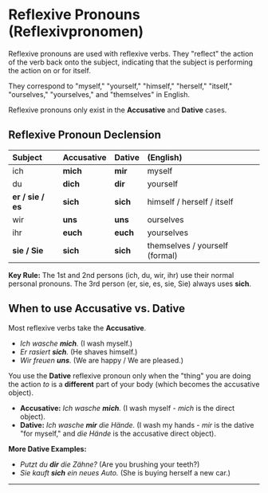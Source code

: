 # Reflexive Pronouns (Reflexivpronomen)

Reflexive pronouns are used with reflexive verbs. They "reflect" the action of the verb back onto the subject, indicating that the subject is performing the action on or for itself.

They correspond to "myself," "yourself," "himself," "herself," "itself," "ourselves," "yourselves," and "themselves" in English.

Reflexive pronouns only exist in the **Accusative** and **Dative** cases.

## Reflexive Pronoun Declension

| Subject | Accusative | Dative | (English) |
|:---|:---|:---|:---|
| ich | **mich** | **mir** | myself |
| du | **dich** | **dir** | yourself |
| **er / sie / es** | **sich** | **sich** | himself / herself / itself |
| wir | **uns** | **uns** | ourselves |
| ihr | **euch** | **euch** | yourselves |
| **sie / Sie** | **sich** | **sich** | themselves / yourself (formal) |

**Key Rule:** The 1st and 2nd persons (ich, du, wir, ihr) use their normal personal pronouns. The 3rd person (er, sie, es, sie, Sie) always uses **sich**.

## When to use Accusative vs. Dative

Most reflexive verbs take the **Accusative**.
* *Ich wasche **mich**.* (I wash myself.)
* *Er rasiert **sich**.* (He shaves himself.)
* *Wir freuen **uns**.* (We are happy / We are pleased.)

You use the **Dative** reflexive pronoun only when the "thing" you are doing the action *to* is a **different** part of your body (which becomes the accusative object).

* **Accusative:** *Ich wasche **mich**.* (I wash myself - *mich* is the direct object).
* **Dative:** *Ich wasche **mir** die Hände.* (I wash my hands - *mir* is the dative "for myself," and *die Hände* is the accusative direct object).

**More Dative Examples:**
* *Putzt du **dir** die Zähne?* (Are you brushing your teeth?)
* *Sie kauft **sich** ein neues Auto.* (She is buying herself a new car.)

---